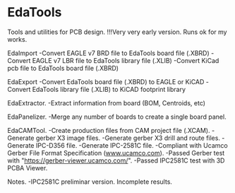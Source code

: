 # EdaTools


Tools and utilities for PCB design.
!!!Very very early version. Runs ok for my works.


EdaImport
-Convert EAGLE v7 BRD file to EdaTools board file (.XBRD)
-Convert EAGLE v7 LBR file to EdaTools library file (.XLIB)
-Convert KiCad pcb file to EdaTools board file (.XBRD)

EdaExport
-Convert EdaTools board file (.XBRD) to EAGLE or KiCAD
-Convert EdaTools library file (.XLIB) to KiCAD footprint library

EdaExtractor.
-Extract information from board (BOM, Centroids, etc)

EdaPanelizer.
-Merge any number of boards to create a single board panel.

EdaCAMTool.
-Create production files from CAM project file (.XCAM).
-Generate gerber X3 image files.
-Generate gerber X3 drill and route files.
-Generate IPC-D356 file.
-Generate IPC-2581C file.
-Compliant with Ucamco Gerber File Format Specification (www.ucamco.com).
-Passed Gerber test with "https://gerber-viewer.ucamco.com/".
-Passed IPC2581C test with 3D PCBA Viewer.

Notes.
-IPC2581C preliminar version. Incomplete results.
